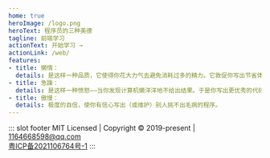 ```yaml
---
home: true
heroImage: /logo.png
heroText: 程序员的三种美德
tagline: 前端学习
actionText: 开始学习 →
actionLink: /web/
features:
- title: 懒惰：
  details: 是这样一种品质，它使得你花大力气去避免消耗过多的精力。它敦促你写出节省体力的程序，同时别人也能利用它们。
- title: 急躁：
  details: 是这样一种愤怒——当你发现计算机懒洋洋地不给出结果。于是你写出更优秀的代码，能尽快真正的解决问题。至少看上去是这样。
- title: 傲慢：
  details: 极度的自信，使你有信心写出（或维护）别人挑不出毛病的程序。
---
```


::: slot footer
MIT Licensed | Copyright © 2019-present | 1164668598@qq.com <br />
[粤ICP备2021106764号-1](https://beian.miit.gov.cn/)
:::
